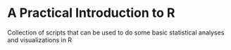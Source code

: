 # A Practical Introduction to R
Collection of scripts that can be used to do some basic statistical analyses and visualizations in R
